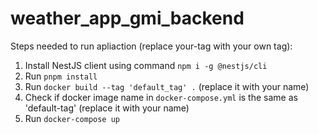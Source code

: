 # weather_app_gmi_backend

Steps needed to run apliaction (replace your-tag with your own tag):

1. Install NestJS client using command `npm i -g @nestjs/cli`
2. Run `pnpm install` 
3. Run `docker build --tag 'default_tag' .` (replace it with your name)
4. Check if docker image name in `docker-compose.yml` is the same as 'default-tag' (replace it with your name)
5. Run `docker-compose up`
